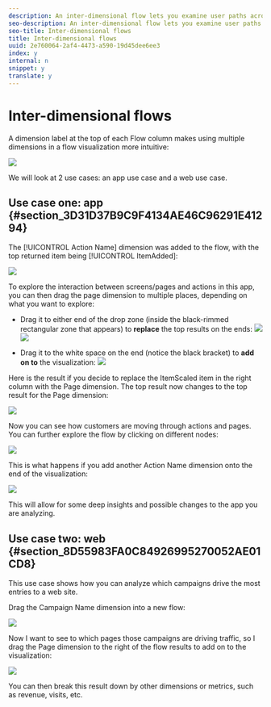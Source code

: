 ```yaml
---
description: An inter-dimensional flow lets you examine user paths across various dimensions.
seo-description: An inter-dimensional flow lets you examine user paths across various dimensions.
seo-title: Inter-dimensional flows
title: Inter-dimensional flows
uuid: 2e760064-2af4-4473-a590-19d45dee6ee3
index: y
internal: n
snippet: y
translate: y
---
```


# Inter-dimensional flows

A dimension label at the top of each Flow column makes using multiple dimensions in a flow visualization more intuitive: 

![](../../../assets/flow.png) 

We will look at 2 use cases: an app use case and a web use case. 

## Use case one: app {#section_3D31D37B9C9F4134AE46C96291E41294}

The [!UICONTROL  Action Name] dimension was added to the flow, with the top returned item being [!UICONTROL  ItemAdded]: 

![](../../../assets/multi-dimensional-flow.png) 

To explore the interaction between screens/pages and actions in this app, you can then drag the page dimension to multiple places, depending on what you want to explore: 

* Drag it to either end of the drop zone (inside the black-rimmed rectangular zone that appears) to **replace** the top results on the ends: ![](../../../assets/multi-dimensional-flow2.png) ![](../../../assets/multi-dimensional-flow3.png) 



* Drag it to the white space on the end (notice the black bracket) to **add on to** the visualization: ![](../../../assets/multi-dimensional-flow4.png) 

Here is the result if you decide to replace the ItemScaled item in the right column with the Page dimension. The top result now changes to the top result for the Page dimension: 

![](../../../assets/multi-dimensional-flow5.png) 

Now you can see how customers are moving through actions and pages. You can further explore the flow by clicking on different nodes: 

![](../../../assets/multi-dimensional-flow6.png) 

This is what happens if you add another Action Name dimension onto the end of the visualization: 

![](../../../assets/multi-dimensional-flow7.png) 

This will allow for some deep insights and possible changes to the app you are analyzing. 

## Use case two: web {#section_8D55983FA0C84926995270052AE01CD8}

This use case shows how you can analyze which campaigns drive the most entries to a web site. 

Drag the Campaign Name dimension into a new flow: 

![](../../../assets/multi-dimensional-flow8.png) 

Now I want to see to which pages those campaigns are driving traffic, so I drag the Page dimension to the right of the flow results to add on to the visualization: 

![](../../../assets/multi-dimensional-flow9.png) 

You can then break this result down by other dimensions or metrics, such as revenue, visits, etc. 
